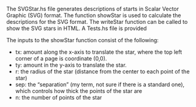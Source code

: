 The SVGStar.hs file generates descriptions of starts in Scalar Vector Graphic (SVG) format. The function showStar is used to calculate the descriptions for the SVG format. The writeStar function can be called to show the SVG stars in HTML. A Tests.hs file is provided




The inputs to the showStar function consist of the following:
- tx: amount along the x-axis to translate the star, where the top left corner of a page is
coordinate (0,0).
- ty: amount in the y-axis to translate the star.
- r: the radius of the star (distance from the center to each point of the star)
- sep: the “separation” (my term, not sure if there is a standard one), which controls how thick the points of the star are
- n: the number of points of the star

